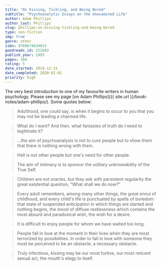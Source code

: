 ```yaml
---
title: "On Kissing, Tickling, and Being Bored"
subtitle: "Psychoanalytic Essays on the Unexamined Life"
author: Adam Phillips
author_last: Phillips
slug: phillips-on-kissing-tickling-and-being-bored
type: non-fiction
img: true
genre: other
isbn: 9780674634633
goodreads_id: 221683
publish_year: 1993
pages: 160
rating: 5
date_started: 2019-12-31
date_completed: 2020-01-01
priority: high
---
```


The very best introduction to one of my favourite writers in human psychology. Please see my page [on Adam Phillips]({{ site.url }}/book-notes/adam-phillips/). Some quotes below:

> Adulthood, one could say, is when it begins to occur to you that you may not be leading a charmed life.

> What do I want? And then, what fantasies of truth do I need to legitimate it?

> ...the aim of psychoanalysis is not to cure people but to show them that there is nothing wrong with them.

> Hell is not other people but one's need for other people.

> The aim of intimacy is to sponsor the solitary unknowability of the True Self.

> Children are not oracles, but they ask with persistent regularity the great existential question, "What shall we do now?"
> 
> Every adult remembers, among many other things, the great ennui of childhood, and every child's life is punctuated by spells of boredom: that state of suspended anticipation in which things are started and nothing begins, the mood of diffuse restlessness which contains the most absurd and paradoxical wish, the wish for a desire.

> It is difficult to enjoy people for whom we have waited too long.

> People fall in love at the moment in their lives when they are most terrorized by possibilities. In order to fall in love with someone they must be perceived to be an obstacle, a necessary obstacle.

> Truly infectious, kissing may be our most furtive, our most reticent sexual act, the mouth's elegy to itself.
